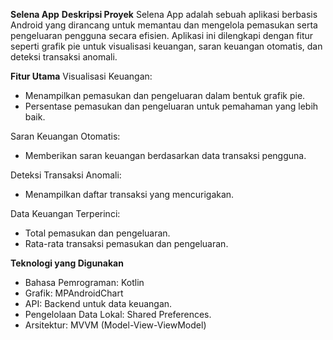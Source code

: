 **Selena App**
**Deskripsi Proyek**
Selena App adalah sebuah aplikasi berbasis Android yang dirancang untuk memantau dan mengelola pemasukan serta pengeluaran pengguna secara efisien. Aplikasi ini dilengkapi dengan fitur seperti grafik pie untuk visualisasi keuangan, saran keuangan otomatis, dan deteksi transaksi anomali.

**Fitur Utama**
Visualisasi Keuangan:
- Menampilkan pemasukan dan pengeluaran dalam bentuk grafik pie.
- Persentase pemasukan dan pengeluaran untuk pemahaman yang lebih baik.

Saran Keuangan Otomatis:
- Memberikan saran keuangan berdasarkan data transaksi pengguna.

Deteksi Transaksi Anomali:
- Menampilkan daftar transaksi yang mencurigakan.

Data Keuangan Terperinci:
- Total pemasukan dan pengeluaran.
- Rata-rata transaksi pemasukan dan pengeluaran.

**Teknologi yang Digunakan**
- Bahasa Pemrograman: Kotlin
- Grafik: MPAndroidChart
- API: Backend untuk data keuangan.
- Pengelolaan Data Lokal: Shared Preferences.
- Arsitektur: MVVM (Model-View-ViewModel)
